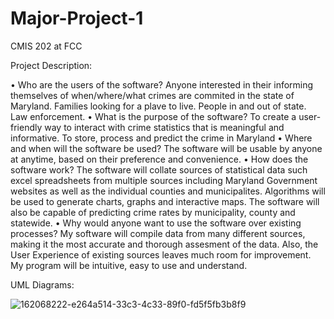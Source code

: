 # Major-Project-1
CMIS 202 at FCC

Project Description:

• Who are the users of the software?
Anyone interested in their informing themselves of when/where/what crimes are commited in the state of Maryland. Families looking for a plave to live. People in and out of state. Law enforcement.
• What is the purpose of the software?
To create a user-friendly way to interact with crime statistics that is meaningful and informative. To store, process and predict the crime in Maryland
• Where and when will the software be used?
The software will be usable by anyone at anytime, based on their preference and convenience.
• How does the software work?
The software will collate sources of statistical data such excel spreadsheets from multiple sources including Maryland Government websites as well as the individual counties and municipalites. Algorithms will be used to generate charts, graphs and interactive maps. The software will also be capable of predicting crime rates by municipality, county and statewide.
• Why would anyone want to use the software over existing processes?
My software will compile data from many different sources, making it the most accurate and thorough assesment of the data. Also, the User Experience of existing sources leaves much room for improvement. My program will be intuitive, easy to use and understand.


UML Diagrams:


![162068222-e264a514-33c3-4c33-89f0-fd5f5fb3b8f9](https://user-images.githubusercontent.com/102890089/162072341-0a6d3b02-75b5-4345-b273-2c5b6ad2d9f1.png)
